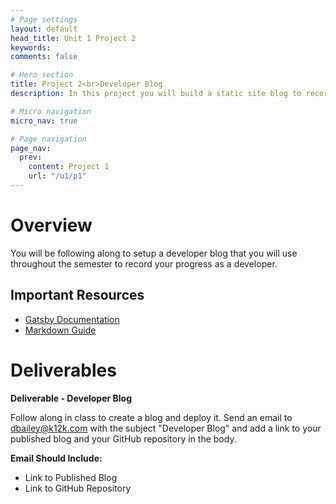 ```yaml
---
# Page settings
layout: default
head_title: Unit 1 Project 2
keywords:
comments: false

# Hero section
title: Project 2<br>Developer Blog
description: In this project you will build a static site blog to record your progress as a developer throughout the semester.

# Micro navigation
micro_nav: true

# Page navigation
page_nav:
  prev:
    content: Project 1
    url: "/u1/p1"
---
```


# Overview

You will be following along to setup a developer blog that you will use throughout the semester to record your progress as a developer.

## Important Resources

- [Gatsby Documentation](https://www.gatsbyjs.org/docs/)
- [Markdown Guide](https://guides.github.com/features/mastering-markdown/)

# Deliverables

<div class="callout callout--info">
  <p><strong><b>Deliverable</b> - Developer Blog</strong></p>
  <p>Follow along in class to create a blog and deploy it. Send an email to <a href="mailto:dbailey@k12k.com?subject=Developer%20Blog">dbailey@k12k.com</a> with the subject "Developer Blog" and add a link to your published blog and your GitHub repository in the body.</p>
  <p><strong>Email Should Include:</strong></p>
  <ul>
    <li>Link to Published Blog</li>
    <li>Link to GitHub Repository</li>
  </ul>
</div>
